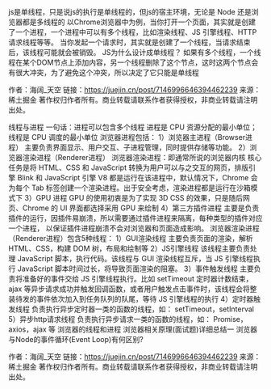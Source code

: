 js是单线程，只是说js的执行是单线程的，但js的宿主环境，无论是 Node 还是浏览器都是多线程的
以Chrome浏览器中为例，当你打开一个页面，其实就是创建了一个进程，一个进程中可以有多个线程，比如渲染线程、JS 引擎线程、HTTP 请求线程等等。
当你发起一个请求时，其实就是创建了一个线程，当请求结束后，该线程可能就会被销毁。
JS为什么设计成单线程？
如果有多个线程，一个线程在某个DOM节点上添加内容，另一个线程删除了这个节点，这时这两个节点会有很大冲突，为了避免这个冲突，所以决定了它只能是单线程


作者：海阔_天空
链接：https://juejin.cn/post/7146996646394462239
来源：稀土掘金
著作权归作者所有。商业转载请联系作者获得授权，非商业转载请注明出处。


线程与进程
一句话：进程可以包含多个线程
进程是 CPU 资源分配的最小单位；线程是 CPU 调度的最小单位
浏览器进程包括：
1）浏览器主进程（Browser进程）
主要负责界面显示、用户交互、子进程管理，同时提供存储等功能。
2）浏览器渲染进程（Renderer进程）
浏览器渲染进程：即通常所说的浏览器内核
核心任务是将 HTML、CSS 和 JavaScript 转换为用户可以与之交互的网页，排版引擎 Blink 和 JavaScript 引擎 V8 都是运行在该进程中，默认情况下，Chrome 会为每个 Tab 标签创建一个渲染进程。出于安全考虑，渲染进程都是运行在沙箱模式下
3）GPU 进程
GPU 的使用初衷是为了实现 3D CSS 的效果，只是随后网页、Chrome 的 UI 界面都选择采用 GPU 来绘制
4）第三方插件进程
主要是负责插件的运行，因插件易崩溃，所以需要通过插件进程来隔离，每种类型的插件对应一个进程， 以保证插件进程崩溃不会对浏览器和页面造成影响。
浏览器渲染进程（Renderer进程）包含5种线程：
1）GUI渲染线程
主要负责页面的渲染，解析 HTML、CSS，构建 DOM 树，布局和绘制等
2）JS引擎线程
该线程主要负责处理 JavaScript 脚本，执行代码。该线程与 GUI 渲染线程互斥，当 JS 引擎线程执行 JavaScript 脚本时间过长，将导致页面渲染的阻塞。
3）事件触发线程
主要负责将准备好的事件交给 JS 引擎线程执行。比如 setTimeout 定时器计数结束， ajax 等异步请求成功并触发回调函数，或者用户触发点击事件时，该线程会将整装待发的事件依次加入到任务队列的队尾，等待 JS 引擎线程的执行
4）定时器触发线程
负责执行异步定时器一类的函数的线程，如： setTimeout，setInterval
5）异步http请求线程
负责执行异步请求一类的函数的线程，如： Promise，axios，ajax 等
浏览器的线程和进程
浏览器相关原理(面试题)详细总结一
浏览器与Node的事件循环(Event Loop)有何区别?


作者：海阔_天空
链接：https://juejin.cn/post/7146996646394462239
来源：稀土掘金
著作权归作者所有。商业转载请联系作者获得授权，非商业转载请注明出处。
